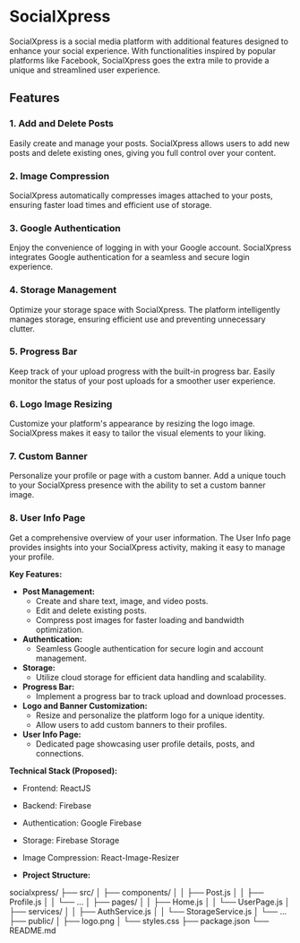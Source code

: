 # SocialXpress

SocialXpress is a social media platform with additional features designed to enhance your social experience. With functionalities inspired by popular platforms like Facebook, SocialXpress goes the extra mile to provide a unique and streamlined user experience.

## Features

### 1. Add and Delete Posts
Easily create and manage your posts. SocialXpress allows users to add new posts and delete existing ones, giving you full control over your content.

### 2. Image Compression
SocialXpress automatically compresses images attached to your posts, ensuring faster load times and efficient use of storage.

### 3. Google Authentication
Enjoy the convenience of logging in with your Google account. SocialXpress integrates Google authentication for a seamless and secure login experience.

### 4. Storage Management
Optimize your storage space with SocialXpress. The platform intelligently manages storage, ensuring efficient use and preventing unnecessary clutter.

### 5. Progress Bar
Keep track of your upload progress with the built-in progress bar. Easily monitor the status of your post uploads for a smoother user experience.

### 6. Logo Image Resizing
Customize your platform's appearance by resizing the logo image. SocialXpress makes it easy to tailor the visual elements to your liking.

### 7. Custom Banner
Personalize your profile or page with a custom banner. Add a unique touch to your SocialXpress presence with the ability to set a custom banner image.

### 8. User Info Page
Get a comprehensive overview of your user information. The User Info page provides insights into your SocialXpress activity, making it easy to manage your profile.

**Key Features:**

* **Post Management:**
    * Create and share text, image, and video posts.
    * Edit and delete existing posts.
    * Compress post images for faster loading and bandwidth optimization.
* **Authentication:**
    * Seamless Google authentication for secure login and account management.
* **Storage:**
    * Utilize cloud storage for efficient data handling and scalability.
* **Progress Bar:**
    * Implement a progress bar to track upload and download processes.
* **Logo and Banner Customization:**
    * Resize and personalize the platform logo for a unique identity.
    * Allow users to add custom banners to their profiles.
* **User Info Page:**
    * Dedicated page showcasing user profile details, posts, and connections.

**Technical Stack (Proposed):**

* Frontend: ReactJS
* Backend: Firebase
* Authentication: Google Firebase
* Storage: Firebase Storage
* Image Compression: React-Image-Resizer


*  **Project Structure:**

socialxpress/
├── src/
│   ├── components/
│   │   ├── Post.js
│   │   ├── Profile.js
│   │   └── ...
│   ├── pages/
│   │   ├── Home.js
│   │   └── UserPage.js
│   ├── services/
│   │   ├── AuthService.js
│   │   └── StorageService.js
│   └── ...
├── public/
│   ├── logo.png
│   └── styles.css
├── package.json
└── README.md
